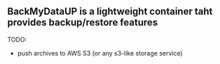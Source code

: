 ## BackMyDataUP is a lightweight container taht provides backup/restore features

TODO:
- push archives to AWS S3 (or any s3-like storage service)
